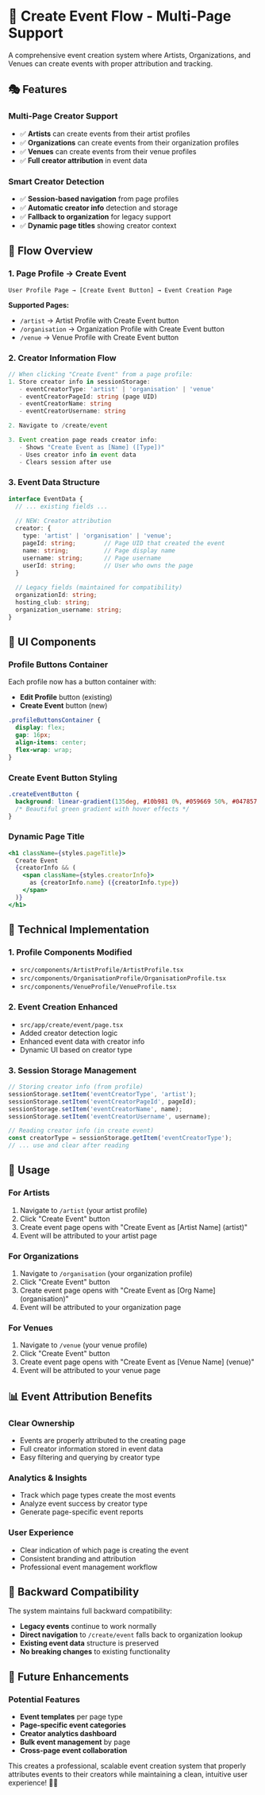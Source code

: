 # 🎉 Create Event Flow - Multi-Page Support

A comprehensive event creation system where Artists, Organizations, and Venues can create events with proper attribution and tracking.

## 🎭 **Features**

### **Multi-Page Creator Support**
- ✅ **Artists** can create events from their artist profiles
- ✅ **Organizations** can create events from their organization profiles  
- ✅ **Venues** can create events from their venue profiles
- ✅ **Full creator attribution** in event data

### **Smart Creator Detection**
- ✅ **Session-based navigation** from page profiles
- ✅ **Automatic creator info** detection and storage
- ✅ **Fallback to organization** for legacy support
- ✅ **Dynamic page titles** showing creator context

## 🔄 **Flow Overview**

### **1. Page Profile → Create Event**
```
User Profile Page → [Create Event Button] → Event Creation Page
```

**Supported Pages:**
- `/artist` → Artist Profile with Create Event button
- `/organisation` → Organization Profile with Create Event button  
- `/venue` → Venue Profile with Create Event button

### **2. Creator Information Flow**
```typescript
// When clicking "Create Event" from a page profile:
1. Store creator info in sessionStorage:
   - eventCreatorType: 'artist' | 'organisation' | 'venue'
   - eventCreatorPageId: string (page UID)
   - eventCreatorName: string
   - eventCreatorUsername: string

2. Navigate to /create/event

3. Event creation page reads creator info:
   - Shows "Create Event as [Name] ([Type])"
   - Uses creator info in event data
   - Clears session after use
```

### **3. Event Data Structure**
```typescript
interface EventData {
  // ... existing fields ...
  
  // NEW: Creator attribution
  creator: {
    type: 'artist' | 'organisation' | 'venue';
    pageId: string;        // Page UID that created the event
    name: string;          // Page display name
    username: string;      // Page username
    userId: string;        // User who owns the page
  }
  
  // Legacy fields (maintained for compatibility)
  organizationId: string;
  hosting_club: string;
  organization_username: string;
}
```

## 🎨 **UI Components**

### **Profile Buttons Container**
Each profile now has a button container with:
- **Edit Profile** button (existing)
- **Create Event** button (new)

```css
.profileButtonsContainer {
  display: flex;
  gap: 16px;
  align-items: center;
  flex-wrap: wrap;
}
```

### **Create Event Button Styling**
```css
.createEventButton {
  background: linear-gradient(135deg, #10b981 0%, #059669 50%, #047857 100%);
  /* Beautiful green gradient with hover effects */
}
```

### **Dynamic Page Title**
```jsx
<h1 className={styles.pageTitle}>
  Create Event
  {creatorInfo && (
    <span className={styles.creatorInfo}>
      as {creatorInfo.name} ({creatorInfo.type})
    </span>
  )}
</h1>
```

## 🔧 **Technical Implementation**

### **1. Profile Components Modified**
- `src/components/ArtistProfile/ArtistProfile.tsx`
- `src/components/OrganisationProfile/OrganisationProfile.tsx`
- `src/components/VenueProfile/VenueProfile.tsx`

### **2. Event Creation Enhanced**
- `src/app/create/event/page.tsx`
- Added creator detection logic
- Enhanced event data with creator info
- Dynamic UI based on creator type

### **3. Session Storage Management**
```typescript
// Storing creator info (from profile)
sessionStorage.setItem('eventCreatorType', 'artist');
sessionStorage.setItem('eventCreatorPageId', pageId);
sessionStorage.setItem('eventCreatorName', name);
sessionStorage.setItem('eventCreatorUsername', username);

// Reading creator info (in create event)
const creatorType = sessionStorage.getItem('eventCreatorType');
// ... use and clear after reading
```

## 🚀 **Usage**

### **For Artists**
1. Navigate to `/artist` (your artist profile)
2. Click "Create Event" button
3. Create event page opens with "Create Event as [Artist Name] (artist)"
4. Event will be attributed to your artist page

### **For Organizations**
1. Navigate to `/organisation` (your organization profile)
2. Click "Create Event" button  
3. Create event page opens with "Create Event as [Org Name] (organisation)"
4. Event will be attributed to your organization page

### **For Venues**
1. Navigate to `/venue` (your venue profile)
2. Click "Create Event" button
3. Create event page opens with "Create Event as [Venue Name] (venue)"
4. Event will be attributed to your venue page

## 📊 **Event Attribution Benefits**

### **Clear Ownership**
- Events are properly attributed to the creating page
- Full creator information stored in event data
- Easy filtering and querying by creator type

### **Analytics & Insights**
- Track which page types create the most events
- Analyze event success by creator type
- Generate page-specific event reports

### **User Experience**
- Clear indication of which page is creating the event
- Consistent branding and attribution
- Professional event management workflow

## 🔄 **Backward Compatibility**

The system maintains full backward compatibility:

- **Legacy events** continue to work normally
- **Direct navigation** to `/create/event` falls back to organization lookup
- **Existing event data** structure is preserved
- **No breaking changes** to existing functionality

## 🎯 **Future Enhancements**

### **Potential Features**
- **Event templates** per page type
- **Page-specific event categories**
- **Creator analytics dashboard**
- **Bulk event management** by page
- **Cross-page event collaboration**

This creates a professional, scalable event creation system that properly attributes events to their creators while maintaining a clean, intuitive user experience! 🎪✨ 
